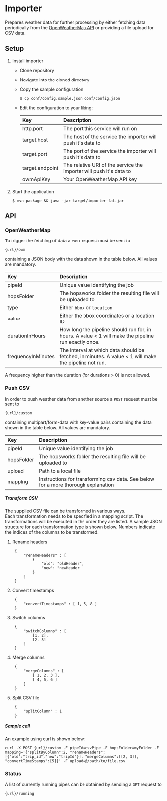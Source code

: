 # Importer

Prepares weather data for further processing by either fetching data periodically from the [OpenWeatherMap API](https://openweathermap.org/api)
or providing a file upload for CSV data.

## Setup

1. Install importer
    * Clone repository
    * Navigate into the cloned directory
    * Copy the sample configuration

        ```
        $ cp conf/config.sample.json conf/config.json
        ```
    * Edit the configuration to your liking:

        |Key|Description|
        |:--- |:---|
        |http.port| The port this service will run on |
        |target.host| The host of the service the importer will push it's data to |
        |target.port| The port of the service the importer will push it's data to |
        |target.endpoint| The relative URI of the service the importer will push it's data to |
        |owmApiKey| Your OpenWeatherMap API key |

2. Start the application

    ```
    $ mvn package && java -jar target/importer-fat.jar
    ```

## API

### OpenWeatherMap

To trigger the fetching of data a `POST` request must be sent to

    {url}/owm
    
containing a JSON body with the data shown in the table below. All values are mandatory.

|Key|Description|
|:--- |:---|
|pipeId| Unique value identifying the job |
|hopsFolder| The hopsworks folder the resulting file will be uploaded to |
|type| Either `bbox` or `location` |
|value| Either the bbox coordinates or a location ID |
|durationInHours| How long the pipeline should run for, in hours. A value < 1 will make the pipeline run exactly once. |
|frequencyInMinutes| The interval at which data should be fetched, in minutes. A value < 1 will make the pipeline not run. |

A frequency higher than the duration (for durations > 0) is not allowed.

### Push CSV 

In order to push weather data from another source a `POST` request must be sent to

    {url}/custom

containing multipart/form-data with key-value pairs containing the data shown in the table below. All values are mandatory.

|Key|Description|
|:--- |:---|
|pipeId| Unique value identifying the job |
|hopsFolder| The hopsworks folder the resulting file will be uploaded to |
|upload| Path to a local file |
|mapping| Instructions for transforming csv data. See below for a more thorough explanation |

##### Transform CSV

The supplied CSV file can be transformed in various ways.    
Each transformation needs to be specified in a mapping script. 
The transformations will be executed in the order they are listed.
A sample JSON structure for each transformation type is shown below. 
Numbers indicate the indices of the columns to be transformed.

1. Rename headers
        
        {
            "renameHeaders" : [
                {   
                    "old": "oldHeader",
                    "new": "newHeader
                }
            ]   
        }
        
2. Convert timestamps
        
        {
            "convertTimestamps" : [ 1, 5, 8 ]   
        }
        
3. Switch columns
        
        {
            "switchColumns" : [
                [1, 2],
                [2, 3]
            ]
        }

    
4. Merge columns
    
        {
            "mergeColumns" : [
                [ 1, 2, 3 ],
                [ 4, 5, 6 ]               
            ]
        }

5. Split CSV file

        {
            "splitColumn" : 1
        }        

##### Sample call

An example using curl is shown below:

    curl -X POST {url}/custom -F pipeId=csvPipe -F hopsFolder=myFolder -F mapping='{"splitByColumn":2, "renameHeaders":[{"old":"trip_id","new":"tripId"}], "mergeColumns":[[2, 3]], "convertTimeStamps":[5]}' -F upload=@/path/to/file.csv

### Status

A list of currently running pipes can be obtained by sending a `GET` request to 

    {url}/running